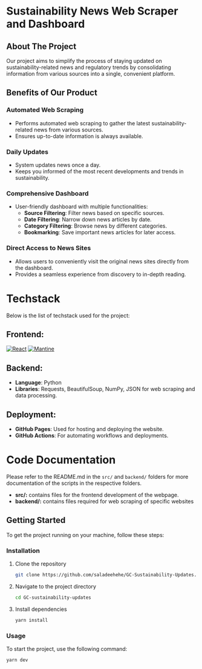 # Sustainability News Web Scraper and Dashboard

## About The Project
Our project aims to simplify the process of staying updated on sustainability-related news and regulatory trends by consolidating information from various sources into a single, convenient platform.

## Benefits of Our Product

### Automated Web Scraping
- Performs automated web scraping to gather the latest sustainability-related news from various sources.
- Ensures up-to-date information is always available.

### Daily Updates
- System updates news once a day.
- Keeps you informed of the most recent developments and trends in sustainability.

### Comprehensive Dashboard
- User-friendly dashboard with multiple functionalities:
  - **Source Filtering**: Filter news based on specific sources.
  - **Date Filtering**: Narrow down news articles by date.
  - **Category Filtering**: Browse news by different categories.
  - **Bookmarking**: Save important news articles for later access.

### Direct Access to News Sites
- Allows users to conveniently visit the original news sites directly from the dashboard.
- Provides a seamless experience from discovery to in-depth reading.

# Techstack

Below is the list of techstack used for the project:

## Frontend:

[![React][React.js]][React-url]
[![Mantine][Mantine]][Mantine-url]

## Backend:

- **Language**: Python
- **Libraries**: Requests, BeautifulSoup, NumPy, JSON for web scraping and data processing.

## Deployment:
- **GitHub Pages**: Used for hosting and deploying the website.
- **GitHub Actions**: For automating workflows and deployments.

# Code Documentation 
Please refer to the README.md in the `src/` and `backend/` folders for more documentation of the scripts in the respective folders.
- **src/:** contains files for the frontend development of the webpage. 
- **backend/:** contains files required for web scraping of specific websites 

<!-- GETTING STARTED -->
## Getting Started

To get the project running on your machine, follow these steps: 

### Installation
1. Clone the repository
   ```sh
   git clone https://github.com/saladeehehe/GC-Sustainability-Updates.git
   ```

2. Navigate to the project directory
   ```sh
   cd GC-sustainability-updates
   ```
3. Install dependencies
   ```sh
   yarn install
   ```
### **Usage**
To start the project, use the following command:

```sh
yarn dev
```


<!-- MARKDOWN LINKS & IMAGES -->
[React.js]: https://img.shields.io/badge/React-20232A?style=for-the-badge&logo=react&logoColor=61DAFB
[React-url]: https://reactjs.org/
[Mantine]: https://img.shields.io/badge/Mantine-ffffff?style=for-the-badge&logo=Mantine&logoColor=339af0
[Mantine-url]: https://mantine.dev/

